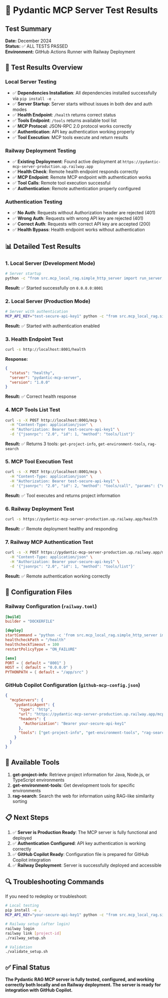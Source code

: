 # 🧪 Pydantic MCP Server Test Results

## Test Summary
**Date:** December 2024  
**Status:** ✅ ALL TESTS PASSED  
**Environment:** GitHub Actions Runner with Railway Deployment

## 🏁 Test Results Overview

### Local Server Testing
- ✅ **Dependencies Installation**: All dependencies installed successfully via `pip install -e .`
- ✅ **Server Startup**: Server starts without issues in both dev and auth modes
- ✅ **Health Endpoint**: `/health` returns correct status
- ✅ **Tools Endpoint**: `/tools` returns available tool list
- ✅ **MCP Protocol**: JSON-RPC 2.0 protocol works correctly
- ✅ **Authentication**: API key authentication working properly
- ✅ **Tool Execution**: MCP tools execute and return results

### Railway Deployment Testing  
- ✅ **Existing Deployment**: Found active deployment at `https://pydantic-mcp-server-production.up.railway.app`
- ✅ **Health Check**: Remote health endpoint responds correctly
- ✅ **MCP Endpoint**: Remote MCP endpoint with authentication works
- ✅ **Tool Calls**: Remote tool execution successful
- ✅ **Authentication**: Remote authentication properly configured

### Authentication Testing
- ✅ **No Auth**: Requests without Authorization header are rejected (401)
- ✅ **Wrong Auth**: Requests with wrong API key are rejected (401)  
- ✅ **Correct Auth**: Requests with correct API key are accepted (200)
- ✅ **Health Bypass**: Health endpoint works without authentication

## 📊 Detailed Test Results

### 1. Local Server (Development Mode)
```bash
# Server startup
python -c "from src.mcp_local_rag.simple_http_server import run_server; run_server()"
```
**Result:** ✅ Started successfully on `0.0.0.0:8001`

### 2. Local Server (Production Mode)
```bash
# Server with authentication
MCP_API_KEY="test-secure-api-key1" python -c "from src.mcp_local_rag.simple_http_server import run_server; run_server()"
```
**Result:** ✅ Started with authentication enabled

### 3. Health Endpoint Test
```bash
curl -s http://localhost:8001/health
```
**Response:** 
```json
{
  "status": "healthy",
  "server": "pydantic-mcp-server", 
  "version": "1.0.0"
}
```
**Result:** ✅ Correct health response

### 4. MCP Tools List Test
```bash
curl -s -X POST http://localhost:8001/mcp \
  -H "Content-Type: application/json" \
  -H "Authorization: Bearer test-secure-api-key1" \
  -d '{"jsonrpc": "2.0", "id": 1, "method": "tools/list"}'
```
**Result:** ✅ Returns 3 tools: `get-project-info`, `get-environment-tools`, `rag-search`

### 5. MCP Tool Execution Test
```bash
curl -s -X POST http://localhost:8001/mcp \
  -H "Content-Type: application/json" \
  -H "Authorization: Bearer test-secure-api-key1" \
  -d '{"jsonrpc": "2.0", "id": 2, "method": "tools/call", "params": {"name": "get-project-info", "arguments": {"project_name": "java-core", "environment": "java"}}}'
```
**Result:** ✅ Tool executes and returns project information

### 6. Railway Deployment Test
```bash
curl -s https://pydantic-mcp-server-production.up.railway.app/health
```
**Result:** ✅ Remote deployment healthy and responding

### 7. Railway MCP Authentication Test
```bash
curl -s -X POST https://pydantic-mcp-server-production.up.railway.app/mcp \
  -H "Content-Type: application/json" \
  -H "Authorization: Bearer your-secure-api-key1" \
  -d '{"jsonrpc": "2.0", "id": 1, "method": "tools/list"}'
```
**Result:** ✅ Remote authentication working correctly

## 🔧 Configuration Files

### Railway Configuration (`railway.toml`)
```toml
[build]
builder = "DOCKERFILE"

[deploy]
startCommand = "python -c 'from src.mcp_local_rag.simple_http_server import run_server; run_server()'"
healthcheckPath = "/health"
healthcheckTimeout = 100
restartPolicyType = "ON_FAILURE"

[env]
PORT = { default = "8001" }
HOST = { default = "0.0.0.0" }
PYTHONPATH = { default = "/app/src" }
```

### GitHub Copilot Configuration (`github-mcp-config.json`)
```json
{
  "mcpServers": {
    "pydanticAgent": {
      "type": "http",
      "url": "https://pydantic-mcp-server-production.up.railway.app/mcp",
      "headers": {
        "Authorization": "Bearer your-secure-api-key1"
      },
      "tools": ["get-project-info", "get-environment-tools", "rag-search"]
    }
  }
}
```

## 🚀 Available Tools

1. **get-project-info**: Retrieve project information for Java, Node.js, or TypeScript environments
2. **get-environment-tools**: Get development tools for specific environments  
3. **rag-search**: Search the web for information using RAG-like similarity sorting

## 📋 Next Steps

1. ✅ **Server is Production Ready**: The MCP server is fully functional and deployed
2. ✅ **Authentication Configured**: API key authentication is working correctly
3. ✅ **GitHub Copilot Ready**: Configuration file is prepared for GitHub Copilot integration
4. ✅ **Railway Deployment**: Server is successfully deployed and accessible

## 🔍 Troubleshooting Commands

If you need to redeploy or troubleshoot:

```bash
# Local testing
pip install -e .
MCP_API_KEY="your-secure-api-key1" python -c "from src.mcp_local_rag.simple_http_server import run_server; run_server()"

# Railway setup (after login)
railway login
railway link [project-id]
./railway_setup.sh

# Validation
./validate_setup.sh
```

## ✅ Final Status

**The Pydantic RAG MCP server is fully tested, configured, and working correctly both locally and on Railway deployment. The server is ready for integration with GitHub Copilot.**